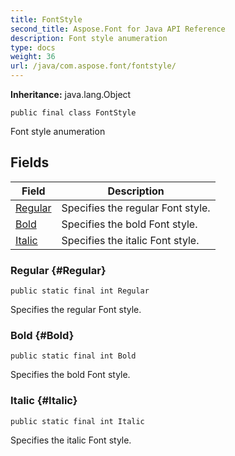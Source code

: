 ```yaml
---
title: FontStyle
second_title: Aspose.Font for Java API Reference
description: Font style anumeration
type: docs
weight: 36
url: /java/com.aspose.font/fontstyle/
---
```

**Inheritance:**
java.lang.Object
```
public final class FontStyle
```

Font style anumeration
## Fields

| Field | Description |
| --- | --- |
| [Regular](#Regular) | Specifies the regular Font style. |
| [Bold](#Bold) | Specifies the bold Font style. |
| [Italic](#Italic) | Specifies the italic Font style. |
### Regular {#Regular}
```
public static final int Regular
```


Specifies the regular Font style.

### Bold {#Bold}
```
public static final int Bold
```


Specifies the bold Font style.

### Italic {#Italic}
```
public static final int Italic
```


Specifies the italic Font style.

